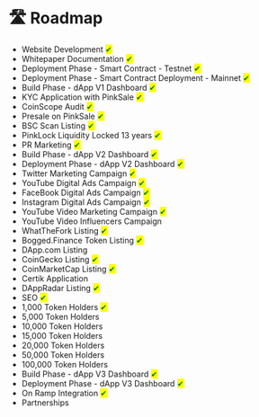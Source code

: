 # 🛣 Roadmap



* Website Development <mark style="color:green;">✔</mark>
* Whitepaper Documentation  <mark style="color:green;">✔</mark>
* Deployment Phase - Smart Contract - Testnet <mark style="color:green;">✔</mark>
* Deployment Phase - Smart Contract Deployment - Mainnet  <mark style="color:green;">✔</mark>
* Build Phase - dApp V1 Dashboard <mark style="color:green;">✔</mark>
* KYC Application with PinkSale <mark style="color:green;">✔</mark>
* CoinScope Audit <mark style="color:green;">✔</mark>
* Presale on PinkSale <mark style="color:green;">✔</mark>
* BSC Scan Listing <mark style="color:green;">✔</mark>
* PinkLock Liquidity Locked 13 years <mark style="color:green;">✔</mark>
* PR Marketing <mark style="color:green;">✔</mark>
* Build Phase - dApp V2 Dashboard <mark style="color:green;">✔</mark>
* Deployment Phase - dApp V2 Dashboard <mark style="color:green;">✔</mark>
* Twitter Marketing Campaign <mark style="color:green;">✔</mark>
* YouTube Digital Ads Campaign <mark style="color:green;">✔</mark>
* FaceBook Digital Ads Campaign <mark style="color:green;">✔</mark>
* Instagram Digital Ads Campaign <mark style="color:green;">✔</mark>
* YouTube Video Marketing Campaign <mark style="color:green;">✔</mark>
* YouTube Video Influencers Campaign
* WhatTheFork Listing <mark style="color:green;">✔</mark>
* Bogged.Finance Token Listing <mark style="color:green;">✔</mark>
* DApp.com Listing
* CoinGecko Listing  <mark style="color:green;">✔</mark>
* CoinMarketCap Listing <mark style="color:green;">✔</mark>
* Certik Application
* DAppRadar Listing <mark style="color:green;">✔</mark>
* SEO <mark style="color:green;">✔</mark>
* 1,000 Token Holders <mark style="color:green;">✔</mark>
* 5,000 Token Holders
* 10,000 Token Holders
* 15,000 Token Holders
* 20,000 Token Holders
* 50,000 Token Holders
* 100,000 Token Holders
* Build Phase - dApp V3 Dashboard <mark style="color:green;">✔</mark>
* Deployment Phase - dApp V3 Dashboard <mark style="color:green;">✔</mark>
* On Ramp Integration <mark style="color:green;">✔</mark>
* Partnerships
